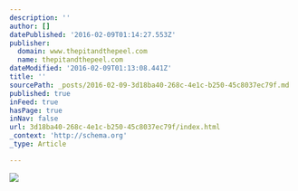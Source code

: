 ```yaml
---
description: ''
author: []
datePublished: '2016-02-09T01:14:27.553Z'
publisher:
  domain: www.thepitandthepeel.com
  name: thepitandthepeel.com
dateModified: '2016-02-09T01:13:08.441Z'
title: ''
sourcePath: _posts/2016-02-09-3d18ba40-268c-4e1c-b250-45c8037ec79f.md
published: true
inFeed: true
hasPage: true
inNav: false
url: 3d18ba40-268c-4e1c-b250-45c8037ec79f/index.html
_context: 'http://schema.org'
_type: Article

---
```

![](http://modernthemes.net/clients/pitandpeel/wp-content/uploads/2016/02/PP-Logo-Color.png)